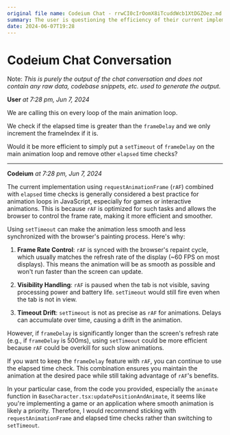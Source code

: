 ```yaml
---
original file name: Codeium Chat - rrwCI0cIrOomX8iTcuddWcb1XtDGZOez.md
summary: The user is questioning the efficiency of their current implementation of checking elapsed time in each loop of the main animation loop and considering using a `setTimeout` with a `frameDelay` instead. They are wondering if this change would be more efficient. The assistant explains that using `requestAnimationFrame` (`rAF`) with elapsed time checks is generally considered best practice for animation loops in JavaScript. The assistant outlines the benefits of `rAF` over `setTimeout`, such as frame rate control, visibility handling, and precision. The assistant recommends sticking with `rAF` and elapsed time checks for smooth animation in the user's specific case, as it seems like they are working on a game or application where smooth animation is a priority.
date: 2024-06-07T19:28
---
```


# Codeium Chat Conversation

Note: _This is purely the output of the chat conversation and does not contain any raw data, codebase snippets, etc. used to generate the output._

**User** _at 7:28 pm, Jun 7, 2024_

We are calling this on every loop of the main animation loop.

We check if the elapsed time is greater than the `frameDelay` and we only increment the frameIndex if it is. 

Would it be more efficient to simply put a `setTimeout` of `frameDelay` on the main animation loop and remove other `elapsed` time checks?

---

**Codeium** _at 7:28 pm, Jun 7, 2024_

The current implementation using `requestAnimationFrame` (`rAF`) combined with `elapsed` time checks is generally considered a best practice for animation loops in JavaScript, especially for games or interactive animations. This is because `rAF` is optimized for such tasks and allows the browser to control the frame rate, making it more efficient and smoother.

Using `setTimeout` can make the animation less smooth and less synchronized with the browser's painting process. Here's why:

1. **Frame Rate Control**: `rAF` is synced with the browser's repaint cycle, which usually matches the refresh rate of the display (~60 FPS on most displays). This means the animation will be as smooth as possible and won't run faster than the screen can update.

2. **Visibility Handling**: `rAF` is paused when the tab is not visible, saving processing power and battery life. `setTimeout` would still fire even when the tab is not in view.

3. **Timeout Drift**: `setTimeout` is not as precise as `rAF` for animations. Delays can accumulate over time, causing a drift in the animation.

However, if `frameDelay` is significantly longer than the screen's refresh rate (e.g., if `frameDelay` is 500ms), using `setTimeout` could be more efficient because `rAF` could be overkill for such slow animations.

If you want to keep the `frameDelay` feature with `rAF`, you can continue to use the elapsed time check. This combination ensures you maintain the animation at the desired pace while still taking advantage of `rAF`'s benefits.

In your particular case, from the code you provided, especially the `animate` function in `BaseCharacter.tsx:updatePositionAndAnimate`, it seems like you're implementing a game or an application where smooth animation is likely a priority. Therefore, I would recommend sticking with `requestAnimationFrame` and elapsed time checks rather than switching to `setTimeout`.